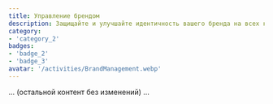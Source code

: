 ```yaml
---
title: Управление брендом
description: Защищайте и улучшайте идентичность вашего бренда на всех каналах.
category:
- 'category_2'
badges:
- 'badge_2'
- 'badge_3'
avatar: '/activities/BrandManagement.webp'
---
```

... (остальной контент без изменений) ...
